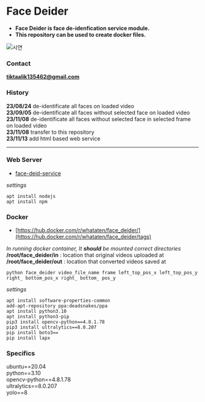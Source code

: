 # Face Deider

+ **Face Deider is face de-idenfication service module.**
+ **This repository can be used to create docker files.**

![시연](./assets/deid.gif)

### Contact

**tiktaalik135462@gmail.com**  

### History

**23/08/24** de-identificate all faces on loaded video  
**23/09/05** de-identificate all faces without selected face on loaded video  
**23/11/08** de-identificate all faces without selected face in selected frame on loaded video  
**23/11/08** transfer to this repository  
**23/11/13** add html based web service

***

### Web Server

+ [face-deid-service](http://13.209.16.244:8080)  

*settings*  
``` shell
apt install nodejs
apt install npm
```

### Docker

+ [https://hub.docker.com/r/whataten/face_deider/](https://hub.docker.com/r/whataten/face_deider/tags)  

*In running docker container, It **should** be mounted correct directories*  
**/root/face_deider/in** : location that original videos uploaded at  
**/root/face_deider/out** : location that converted videos saved at  

```shell
python face_deider video_file_name frame left_top_pos_x left_top_pos_y right_ bottom_pos_x right_ bottom_ pos_y  
```

*settings*  
``` shell
apt install software-properties-common  
add-apt-repository ppa:deadsnakes/ppa  
apt install python3.10  
apt install python3-pip  
pip3 install opencv-python==4.8.1.78  
pip3 install ultralytics==8.0.207  
pip install boto3==
pip install lapx
```

### Specifics

ubuntu==20.04  
python==3.10  
opencv-python==4.8.1.78  
ultralytics==8.0.207  
yolo==8  
